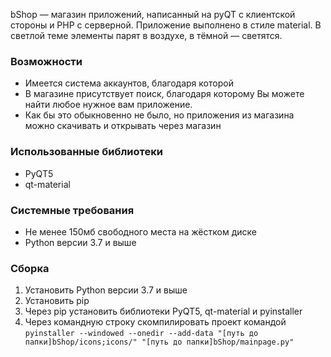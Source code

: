 bShop — магазин приложений, написанный на pyQT с клиентской стороны и PHP с серверной. 
Приложение выполнено в стиле material. В светлой теме элементы парят в воздухе, в тёмной — светятся.


### Возможности
* Имеется система аккаунтов, благодаря которой
* В магазине присутствует поиск, благодаря которому Вы можете найти любое нужное вам приложение.
* Как бы это обыкновенно не было, но приложения из магазина можно скачивать и открывать через магазин

### Использованные библиотеки
* PyQT5
* qt-material

### Системные требования
* Не менее 150мб свободного места на жёстком диске
* Python версии 3.7 и выше

### Сборка
1. Установить Python версии 3.7 и выше
2. Установить рip
3. Через pip установить библиотеки PyQT5, qt-material и pyinstaller
4. Через командную строку скомпилировать проект командой `pyinstaller --windowed --onedir --add-data "[путь до папки]bShop/icons;icons/" "[путь до папки]bShop/mainpage.py"`
